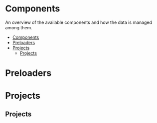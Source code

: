 # Components

An overview of the available components and how the data is managed among them.

- [Components](#components)
- [Preloaders](#preloaders)
- [Projects](#projects)
  - [Projects](#projects-1)

# Preloaders

# Projects

## Projects
